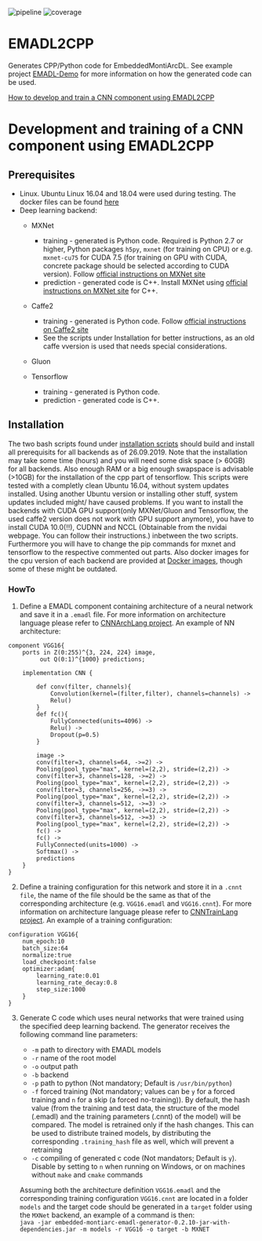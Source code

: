 <!-- (c) https://github.com/MontiCore/monticore -->
![pipeline](https://git.rwth-aachen.de/monticore/EmbeddedMontiArc/generators/EMADL2CPP/badges/master/build.svg)
![coverage](https://git.rwth-aachen.de/monticore/EmbeddedMontiArc/generators/EMADL2CPP/badges/master/coverage.svg)

# EMADL2CPP
Generates CPP/Python code for EmbeddedMontiArcDL.
See example project [EMADL-Demo](https://git.rwth-aachen.de/thomas.timmermanns/EMADL-Demo) for more information on how the generated code can be used.



[ How to develop and train a CNN component using EMADL2CPP](#nn)
<a name="nn"></a>
# Development and training of a CNN component using EMADL2CPP

## Prerequisites
* Linux. Ubuntu Linux 16.04 and 18.04 were used during testing. The docker files can be found [here](https://git.rwth-aachen.de/monticore/EmbeddedMontiArc/generators/EMADL2CPP/tree/oneclick_nn_training/src/test/resources/docker) 
* Deep learning backend:
    * MXNet
        * training - generated is Python code. Required is Python 2.7 or higher, Python packages `h5py`, `mxnet` (for training on CPU) or e.g. `mxnet-cu75` for CUDA 7.5 (for training on GPU with CUDA, concrete package should be selected according to CUDA version). Follow [official instructions on MXNet site](https://mxnet.incubator.apache.org/install/index.html?platform=Linux&language=Python&processor=CPU)
        * prediction - generated code is C++. Install MXNet using [official instructions on MXNet site](https://mxnet.incubator.apache.org) for C++.
     
     * Caffe2
        * training - generated is Python code. Follow [ official instructions on Caffe2 site ](https://caffe2.ai/docs/getting-started.html?platform=ubuntu&configuration=prebuilt)
        * See the scripts under Installation for better instructions, as an old caffe vversion is used that needs special considerations.
        
	 * Gluon
	 
	 * Tensorflow
	 	* training - generated is Python code.
		* prediction - generated code is C++.

## Installation
The two bash scripts found under [installation scripts](https://git.rwth-aachen.de/monticore/EmbeddedMontiArc/generators/EMADL2CPP/tree/tensorflow_group/src/main/resources/installation_scripts)
should build and install all prerequisits for all backends as of 26.09.2019.
Note that the installation may take some time (hours) and you will need some disk space (> 60GB) for all backends. Also enough RAM or a big
enough swapspace is advisable (>10GB) for the installation of the cpp part of tensorflow. This scripts were tested with a completly clean Ubuntu 16.04,
without system updates installed. Using another Ubuntu version or installing other stuff, system updates included might/ have caused problems.
If you want to install the backends with CUDA GPU support(only MXNet/Gluon and Tensorflow, the used caffe2 version does not work with GPU support anymore), 
you have to install CUDA 10.0(!!), CUDNN and NCCL (Obtainable from the nvidai webpage. You can follow their instructions.) inbetween the two scripts. 
Furthermore you will have to change the pip commands for mxnet and tensorflow to the respective commented out parts. 
Also docker images for the cpu version of each backend are provided at [Docker images](https://git.rwth-aachen.de/monticore/EmbeddedMontiArc/generators/EMADL2CPP/tree/tensorflow_group/src/test/resources/docker), 
though some of these might be outdated.

### HowTo
1. Define a EMADL component containing architecture of a neural network and save it in a `.emadl` file. For more information on architecture language please refer to [CNNArchLang project](https://git.rwth-aachen.de/monticore/EmbeddedMontiArc/languages/CNNArchLang). An example of NN architecture:
```
component VGG16{
    ports in Z(0:255)^{3, 224, 224} image,
         out Q(0:1)^{1000} predictions;

    implementation CNN {

        def conv(filter, channels){
            Convolution(kernel=(filter,filter), channels=channels) ->
            Relu()
        }
        def fc(){
            FullyConnected(units=4096) ->
            Relu() ->
            Dropout(p=0.5)
        }

        image ->
        conv(filter=3, channels=64, ->=2) ->
        Pooling(pool_type="max", kernel=(2,2), stride=(2,2)) ->
        conv(filter=3, channels=128, ->=2) ->
        Pooling(pool_type="max", kernel=(2,2), stride=(2,2)) ->
        conv(filter=3, channels=256, ->=3) ->
        Pooling(pool_type="max", kernel=(2,2), stride=(2,2)) ->
        conv(filter=3, channels=512, ->=3) ->
        Pooling(pool_type="max", kernel=(2,2), stride=(2,2)) ->
        conv(filter=3, channels=512, ->=3) ->
        Pooling(pool_type="max", kernel=(2,2), stride=(2,2)) ->
        fc() ->
        fc() ->
        FullyConnected(units=1000) ->
        Softmax() ->
        predictions
    }
}
```
2. Define a training configuration for this network and store it in a `.cnnt file`, the name of the file should be the same as that of the corresponding architecture (e.g. `VGG16.emadl` and `VGG16.cnnt`). For more information on architecture language please refer to [CNNTrainLang project](https://git.rwth-aachen.de/monticore/EmbeddedMontiArc/languages/CNNTrainLang). An example of a training configuration:
```
configuration VGG16{
    num_epoch:10
    batch_size:64
    normalize:true
    load_checkpoint:false
    optimizer:adam{
        learning_rate:0.01
        learning_rate_decay:0.8
        step_size:1000
    }
}
```
3. Generate C code which uses neural networks that were trained using the specified deep learning backend. The generator receives the following command line parameters:
    * `-m`    path to directory with EMADL models
    * `-r`    name of the root model
    * `-o`    output path
    * `-b`    backend
    * `-p`   path to python (Not mandatory; Default is `/usr/bin/python`)
    * `-f`   forced training (Not mandatory; values can be `y` for a forced training and `n` for a skip (a forced no-training)). By default, the hash value (from the training and test data, the structure of the model (.emadl) and the training parameters (.cnnt) of the model) will be compared. The model is retrained only if the hash changes. This can be used to distribute trained models, by distributing the corresponding `.training_hash` file as well, which will prevent a retraining
    * `-c`    compiling of generated c code (Not mandators; Default is `y`). Disable by setting to `n` when running on Windows, or on machines without `make` and `cmake` commands

    Assuming both the architecture definition `VGG16.emadl` and the corresponding training configuration `VGG16.cnnt` are located in a folder `models` and the target code should be generated in  a `target` folder using the `MXNet` backend, an example of a command is then:  
    ```java -jar embedded-montiarc-emadl-generator-0.2.10-jar-with-dependencies.jar -m models -r VGG16 -o target -b MXNET```
